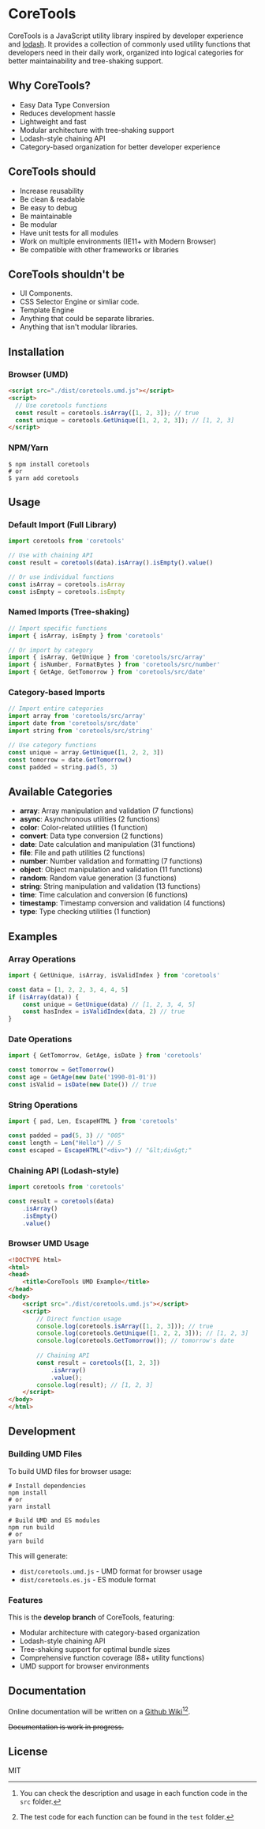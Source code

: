 # CoreTools

CoreTools is a JavaScript utility library inspired by developer experience and [lodash](https://github.com/lodash/lodash). It provides a collection of commonly used utility functions that developers need in their daily work, organized into logical categories for better maintainability and tree-shaking support.

## Why CoreTools?
* Easy Data Type Conversion
* Reduces development hassle
* Lightweight and fast
* Modular architecture with tree-shaking support
* Lodash-style chaining API
* Category-based organization for better developer experience


## CoreTools should
* Increase reusability
* Be clean & readable
* Be easy to debug
* Be maintainable
* Be modular
* Have unit tests for all modules
* Work on multiple environments (IE11+ with Modern Browser)
* Be compatible with other frameworks or libraries

## CoreTools shouldn't be
* UI Components.
* CSS Selector Engine or simliar code.
* Template Engine
* Anything that could be separate libraries.
* Anything that isn't modular libraries.

## Installation

### Browser (UMD)
```html
<script src="./dist/coretools.umd.js"></script>
<script>
  // Use coretools functions
  const result = coretools.isArray([1, 2, 3]); // true
  const unique = coretools.GetUnique([1, 2, 2, 3]); // [1, 2, 3]
</script>
```

### NPM/Yarn
```shell
$ npm install coretools 
# or
$ yarn add coretools
```

## Usage

### Default Import (Full Library)
```js
import coretools from 'coretools'

// Use with chaining API
const result = coretools(data).isArray().isEmpty().value()

// Or use individual functions
const isArray = coretools.isArray
const isEmpty = coretools.isEmpty
```

### Named Imports (Tree-shaking)
```js
// Import specific functions
import { isArray, isEmpty } from 'coretools'

// Or import by category
import { isArray, GetUnique } from 'coretools/src/array'
import { isNumber, FormatBytes } from 'coretools/src/number'
import { GetAge, GetTomorrow } from 'coretools/src/date'
```

### Category-based Imports
```js
// Import entire categories
import array from 'coretools/src/array'
import date from 'coretools/src/date'
import string from 'coretools/src/string'

// Use category functions
const unique = array.GetUnique([1, 2, 2, 3])
const tomorrow = date.GetTomorrow()
const padded = string.pad(5, 3)
```

## Available Categories

- **array**: Array manipulation and validation (7 functions)
- **async**: Asynchronous utilities (2 functions)
- **color**: Color-related utilities (1 function)
- **convert**: Data type conversion (2 functions)
- **date**: Date calculation and manipulation (31 functions)
- **file**: File and path utilities (2 functions)
- **number**: Number validation and formatting (7 functions)
- **object**: Object manipulation and validation (11 functions)
- **random**: Random value generation (3 functions)
- **string**: String manipulation and validation (13 functions)
- **time**: Time calculation and conversion (6 functions)
- **timestamp**: Timestamp conversion and validation (4 functions)
- **type**: Type checking utilities (1 function)

## Examples

### Array Operations
```js
import { GetUnique, isArray, isValidIndex } from 'coretools'

const data = [1, 2, 2, 3, 4, 4, 5]
if (isArray(data)) {
    const unique = GetUnique(data) // [1, 2, 3, 4, 5]
    const hasIndex = isValidIndex(data, 2) // true
}
```

### Date Operations
```js
import { GetTomorrow, GetAge, isDate } from 'coretools'

const tomorrow = GetTomorrow()
const age = GetAge(new Date('1990-01-01'))
const isValid = isDate(new Date()) // true
```

### String Operations
```js
import { pad, Len, EscapeHTML } from 'coretools'

const padded = pad(5, 3) // "005"
const length = Len("Hello") // 5
const escaped = EscapeHTML("<div>") // "&lt;div&gt;"
```

### Chaining API (Lodash-style)
```js
import coretools from 'coretools'

const result = coretools(data)
    .isArray()
    .isEmpty()
    .value()
```

### Browser UMD Usage
```html
<!DOCTYPE html>
<html>
<head>
    <title>CoreTools UMD Example</title>
</head>
<body>
    <script src="./dist/coretools.umd.js"></script>
    <script>
        // Direct function usage
        console.log(coretools.isArray([1, 2, 3])); // true
        console.log(coretools.GetUnique([1, 2, 2, 3])); // [1, 2, 3]
        console.log(coretools.GetTomorrow()); // tomorrow's date
        
        // Chaining API
        const result = coretools([1, 2, 3])
            .isArray()
            .value();
        console.log(result); // [1, 2, 3]
    </script>
</body>
</html>
```

## Development

### Building UMD Files
To build UMD files for browser usage:

```shell
# Install dependencies
npm install
# or
yarn install

# Build UMD and ES modules
npm run build
# or
yarn build
```

This will generate:
- `dist/coretools.umd.js` - UMD format for browser usage
- `dist/coretools.es.js` - ES module format

### Features
This is the **develop branch** of CoreTools, featuring:
- Modular architecture with category-based organization
- Lodash-style chaining API
- Tree-shaking support for optimal bundle sizes
- Comprehensive function coverage (88+ utility functions)
- UMD support for browser environments

## Documentation

Online documentation will be written on a [Github Wiki](https://github.com/team-chesters/coretools/wiki)[^1][^2].

~~Documentation is work in progress.~~

## License
MIT

[^1]: You can check the description and usage in each function code in the `src` folder.

[^2]: The test code for each function can be found in the `test` folder.